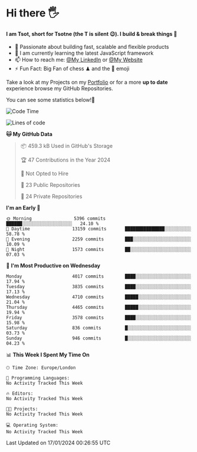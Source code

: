 # Hi there :raised_hand_with_fingers_splayed:
#### I am Tsot, short for Tsotne (the T is silent :wink:). I build & break things :space_invader:
- :telescope: Passionate about building fast, scalable and flexible products
- :seedling: I am currently learning the latest JavaScript framework 
- :mailbox: How to reach me: [@My LinkedIn](https://www.linkedin.com/in/tsotne-gvadzabia/) or [@My Website](https://tsotne.co.uk/contact)
- :zap: Fun Fact: Big Fan of chess ♟ and the 👾 emoji

Take a look at my Projects on my [Portfolio](https://tsotne.co.uk/) or for a more **up to date** experience browse my GitHub Repositories.

You can see some statistics below!:space_invader:
<!--START_SECTION:waka-->
![Code Time](http://img.shields.io/badge/Code%20Time-761%20hrs%202%20mins-blue)

![Lines of code](https://img.shields.io/badge/From%20Hello%20World%20I%27ve%20Written-8.6%20million%20lines%20of%20code-blue)

**🐱 My GitHub Data** 

> 📦 459.3 kB Used in GitHub's Storage 
 > 
> 🏆 47 Contributions in the Year 2024
 > 
> 🚫 Not Opted to Hire
 > 
> 📜 23 Public Repositories 
 > 
> 🔑 24 Private Repositories 
 > 
**I'm an Early 🐤** 

```text
🌞 Morning                5396 commits        ██████░░░░░░░░░░░░░░░░░░░   24.10 % 
🌆 Daytime                13159 commits       ███████████████░░░░░░░░░░   58.78 % 
🌃 Evening                2259 commits        ███░░░░░░░░░░░░░░░░░░░░░░   10.09 % 
🌙 Night                  1573 commits        ██░░░░░░░░░░░░░░░░░░░░░░░   07.03 % 
```
📅 **I'm Most Productive on Wednesday** 

```text
Monday                   4017 commits        ████░░░░░░░░░░░░░░░░░░░░░   17.94 % 
Tuesday                  3835 commits        ████░░░░░░░░░░░░░░░░░░░░░   17.13 % 
Wednesday                4710 commits        █████░░░░░░░░░░░░░░░░░░░░   21.04 % 
Thursday                 4465 commits        █████░░░░░░░░░░░░░░░░░░░░   19.94 % 
Friday                   3578 commits        ████░░░░░░░░░░░░░░░░░░░░░   15.98 % 
Saturday                 836 commits         █░░░░░░░░░░░░░░░░░░░░░░░░   03.73 % 
Sunday                   946 commits         █░░░░░░░░░░░░░░░░░░░░░░░░   04.23 % 
```


📊 **This Week I Spent My Time On** 

```text
🕑︎ Time Zone: Europe/London

💬 Programming Languages: 
No Activity Tracked This Week

🔥 Editors: 
No Activity Tracked This Week

🐱‍💻 Projects: 
No Activity Tracked This Week

💻 Operating System: 
No Activity Tracked This Week
```


 Last Updated on 17/01/2024 00:26:55 UTC
<!--END_SECTION:waka-->

